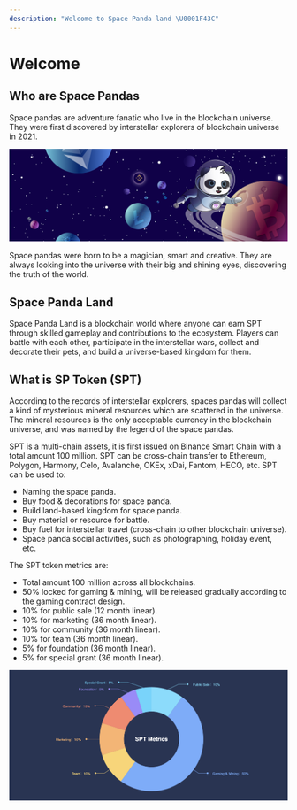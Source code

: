 ```yaml
---
description: "Welcome to Space Panda land \U0001F43C"
---
```


# Welcome

## Who are Space Pandas

Space pandas are adventure fanatic who live in the blockchain universe.  They were first discovered by interstellar explorers of blockchain universe in 2021.

![](.gitbook/assets/banner.png)

Space pandas were born to be a magician, smart and creative. They are always looking into the universe with their big and shining eyes,  discovering the truth of the world.

## Space Panda Land

Space Panda Land is a blockchain world where anyone can earn SPT through skilled gameplay and contributions to the ecosystem. Players can battle with each other,  participate in the interstellar wars, collect and decorate their pets, and build a universe-based kingdom for them.

## What is SP Token \(SPT\)

According to the records of interstellar explorers,  spaces pandas will collect a kind of mysterious mineral resources which are scattered in the universe. The mineral resources is the only acceptable currency in the blockchain universe, and was named by the legend of the space pandas.

SPT is a multi-chain assets, it is first issued on Binance Smart Chain with a total amount 100 million.  SPT can be cross-chain transfer to Ethereum, Polygon, Harmony, Celo, Avalanche, OKEx, xDai, Fantom, HECO, etc. SPT can be used to:

* Naming the space panda.
* Buy food & decorations for space panda.
* Build land-based kingdom for space panda.
* Buy material or resource for battle.
* Buy fuel for interstellar travel \(cross-chain to other blockchain universe\).
* Space panda social activities, such as photographing, holiday event, etc.

The SPT token metrics are:

* Total amount 100 million across all blockchains.
* 50% locked for gaming & mining, will be released gradually according to the gaming contract design.
* 10% for public sale \(12 month linear\).
* 10% for marketing \(36 month linear\).
* 10% for community \(36 month linear\).
* 10% for team \(36 month linear\).
* 5% for foundation \(36 month linear\).
* 5% for special grant \(36 month linear\).

![SPT Token Metrics](.gitbook/assets/image.png)

